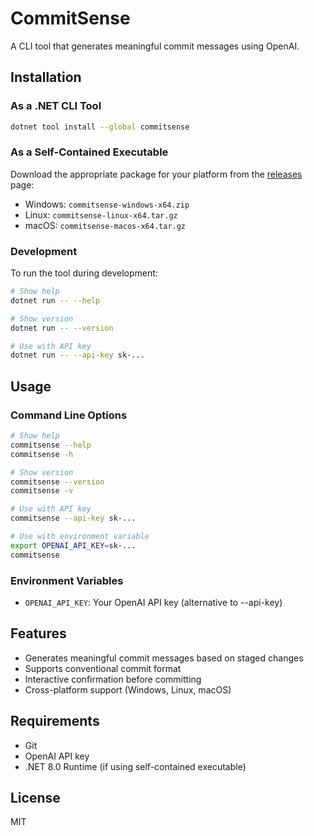 # CommitSense

A CLI tool that generates meaningful commit messages using OpenAI.

## Installation

### As a .NET CLI Tool

```bash
dotnet tool install --global commitsense
```

### As a Self-Contained Executable

Download the appropriate package for your platform from the [releases](https://github.com/yourusername/commitsense/releases) page:

- Windows: `commitsense-windows-x64.zip`
- Linux: `commitsense-linux-x64.tar.gz`
- macOS: `commitsense-macos-x64.tar.gz`

### Development

To run the tool during development:

```bash
# Show help
dotnet run -- --help

# Show version
dotnet run -- --version

# Use with API key
dotnet run -- --api-key sk-...
```

## Usage

### Command Line Options

```bash
# Show help
commitsense --help
commitsense -h

# Show version
commitsense --version
commitsense -v

# Use with API key
commitsense --api-key sk-...

# Use with environment variable
export OPENAI_API_KEY=sk-...
commitsense
```

### Environment Variables

- `OPENAI_API_KEY`: Your OpenAI API key (alternative to --api-key)

## Features

- Generates meaningful commit messages based on staged changes
- Supports conventional commit format
- Interactive confirmation before committing
- Cross-platform support (Windows, Linux, macOS)

## Requirements

- Git
- OpenAI API key
- .NET 8.0 Runtime (if using self-contained executable)

## License

MIT 